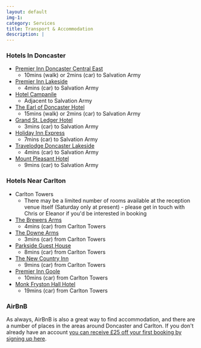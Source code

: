 ```yaml
---
layout: default
img-1:
category: Services
title: Transport & Accommodation
description: |
---
```


### Hotels In Doncaster

* [Premier Inn Doncaster Central East](https://www.premierinn.com/gb/en/hotels/england/south-yorkshire/doncaster/doncaster-central-east.html)
  * 10mins (walk) or 2mins (car) to Salvation Army
* [Premier Inn Lakeside](https://www.premierinn.com/gb/en/hotels/england/south-yorkshire/doncaster/doncaster-lakeside.html)
  * 4mins (car) to Salvation Army
* [Hotel Campanile](https://www.campanile.com/en/hotels/campanile-doncaster)
  * Adjacent to Salvation Army
* [The Earl of Doncaster Hotel](http://www.theearl.co.uk/)
  * 15mins (walk) or 2mins (car) to Salvation Army
* [Grand St. Ledger Hotel](http://www.grandstleger.com/)
  * 3mins (car) to Salvation Army
* [Holiday Inn Express](https://www.ihg.com/holidayinnexpress/hotels/gb/en/doncaster/dsauk/hoteldetail)
  * 7mins (car) to Salvation Army
* [Travelodge Doncaster Lakeside](https://www.travelodge.co.uk/hotels/534/Doncaster-Lakeside-hotel)
  * 4mins (car) to Salvation Army
* [Mount Pleasant Hotel](http://www.mountpleasant.co.uk/)
  * 9mins (car) to Salvation Army

### Hotels Near Carlton

* Carlton Towers
  * There may be a limited number of rooms available at the reception venue itself (Saturday only at present) - please get in touch with Chris or Eleanor if you'd be interested in booking
* [The Brewers Arms](http://www.thebrewersarms.co.uk/)
  * 4mins (car) from Carlton Towers
* [The Downe Arms](http://www.the-downe-arms.co.uk/)
  * 3mins (car) from Carlton Towers
* [Parkside Guest House](https://www.parkside-guesthouse.com/)
  * 8mins (car) from Carlton Towers
* [The New Country Inn](http://www.newcountryinns.com/Hotels/Selby.aspx)
  * 9mins (car) from Carlton Towers
* [Premier Inn Goole](https://www.premierinn.com/gb/en/hotels/england/east-riding-of-yorkshire/goole/goole.html)
  * 10mins (car) from Carlton Towers
* [Monk Fryston Hall Hotel](https://www.monkfrystonhallhotel.co.uk/)
  * 19mins (car) from Carlton Towers

### AirBnB

As always, AirBnB is also a great way to find accommodation, and there are a number of places in the areas around Doncaster and Carlton. If you don't already have an account [you can receive £25 off your first booking by signing up here](www.airbnb.co.uk/c/crowe64).
